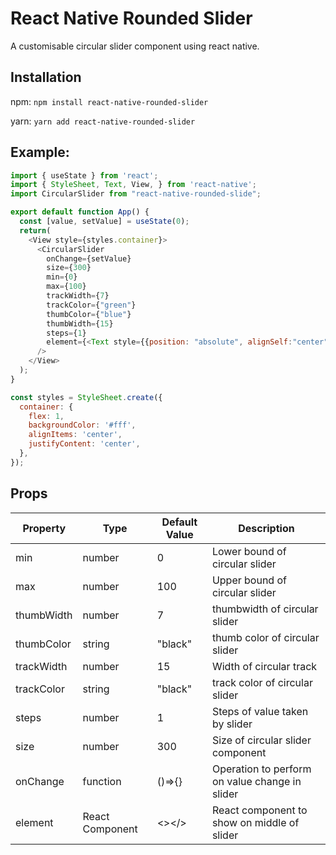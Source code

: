 
# React Native Rounded Slider

A customisable circular slider component using react native.

## Installation

npm:
`npm install react-native-rounded-slider`

yarn:
`yarn add react-native-rounded-slider`

## Example:

```javascript
import { useState } from 'react';
import { StyleSheet, Text, View, } from 'react-native';
import CircularSlider from "react-native-rounded-slide";

export default function App() {
  const [value, setValue] = useState(0);
  return(
    <View style={styles.container}>
      <CircularSlider
        onChange={setValue}
        size={300} 
        min={0}
        max={100}
        trackWidth={7}
        trackColor={"green"}
        thumbColor={"blue"}
        thumbWidth={15}
        steps={1}
        element={<Text style={{position: "absolute", alignSelf:"center"}}>{value}</Text>}
      />
    </View>
  ); 
}

const styles = StyleSheet.create({
  container: {
    flex: 1,
    backgroundColor: '#fff',
    alignItems: 'center',
    justifyContent: 'center',
  },
});
```

## Props

|Property | Type       | Default Value | Description                       |
|---------|------------|---------------|-----------------------------------|
|min      | number     | 0             | Lower bound of circular slider    |
|max      | number     | 100           | Upper bound of circular slider    |
|thumbWidth|number| 7 |thumbwidth of circular slider|
|thumbColor|string|"black"|thumb color of circular slider|
|trackWidth|number| 15 | Width of circular track|
|trackColor|string| "black"| track color of circular slider |
|steps| number | 1 | Steps of value taken by slider |
|size | number | 300 | Size of circular slider component|
|onChange| function | ()=>{} | Operation to perform on value change in slider|
|element | React Component| <></> | React component to show on middle of slider |
